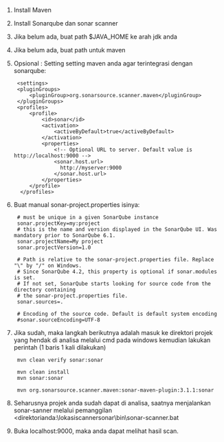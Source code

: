 1. Install Maven
2. Install Sonarqube dan sonar scanner
3. Jika belum ada, buat path $JAVA_HOME ke arah jdk anda
4. Jika belum ada, buat path untuk maven
5. Opsional : Setting setting maven anda agar terintegrasi dengan sonarqube:

		<settings>
	    <pluginGroups>
	        <pluginGroup>org.sonarsource.scanner.maven</pluginGroup>
	    </pluginGroups>
	    <profiles>
	        <profile>
	            <id>sonar</id>
	            <activation>
	                <activeByDefault>true</activeByDefault>
	            </activation>
	            <properties>
	                <!-- Optional URL to server. Default value is http://localhost:9000 -->
	                <sonar.host.url>
	                  http://myserver:9000
	                </sonar.host.url>
	            </properties>
	        </profile>
	     </profiles>
	</settings>

6. Buat manual sonar-project.properties isinya:

		# must be unique in a given SonarQube instance
		sonar.projectKey=my:project
		# this is the name and version displayed in the SonarQube UI. Was mandatory prior to SonarQube 6.1.
		sonar.projectName=My project
		sonar.projectVersion=1.0
		 
		# Path is relative to the sonar-project.properties file. Replace "\" by "/" on Windows.
		# Since SonarQube 4.2, this property is optional if sonar.modules is set. 
		# If not set, SonarQube starts looking for source code from the directory containing 
		# the sonar-project.properties file.
		sonar.sources=.
		 
		# Encoding of the source code. Default is default system encoding
		#sonar.sourceEncoding=UTF-8

7. Jika sudah, maka langkah berikutnya adalah masuk ke direktori projek yang hendak di analisa melalui cmd pada windows
	kemudian lakukan perintah (1 baris 1 kali dilakukan)

		mvn clean verify sonar:sonar

		mvn clean install
		mvn sonar:sonar

		mvn org.sonarsource.scanner.maven:sonar-maven-plugin:3.1.1:sonar
		
8. Seharusnya projek anda sudah dapat di analisa, saatnya menjalankan sonar-sanner melalui pemanggilan
	<direktorianda:\lokasiscannersonar\bin\sonar-scanner.bat

9. Buka localhost:9000, maka anda dapat melihat hasil scan.